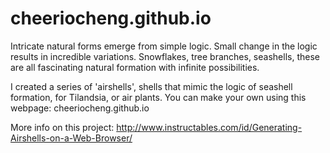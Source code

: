 # cheeriocheng.github.io

Intricate natural forms emerge from simple logic. Small change in the logic results in incredible variations. Snowflakes, tree branches, seashells, these are all fascinating natural formation with infinite possibilities.

I created a series of 'airshells', shells that mimic the logic of seashell formation, for Tilandsia, or air plants. You can make your own using this webpage: cheeriocheng.github.io

More info on this project: http://www.instructables.com/id/Generating-Airshells-on-a-Web-Browser/
